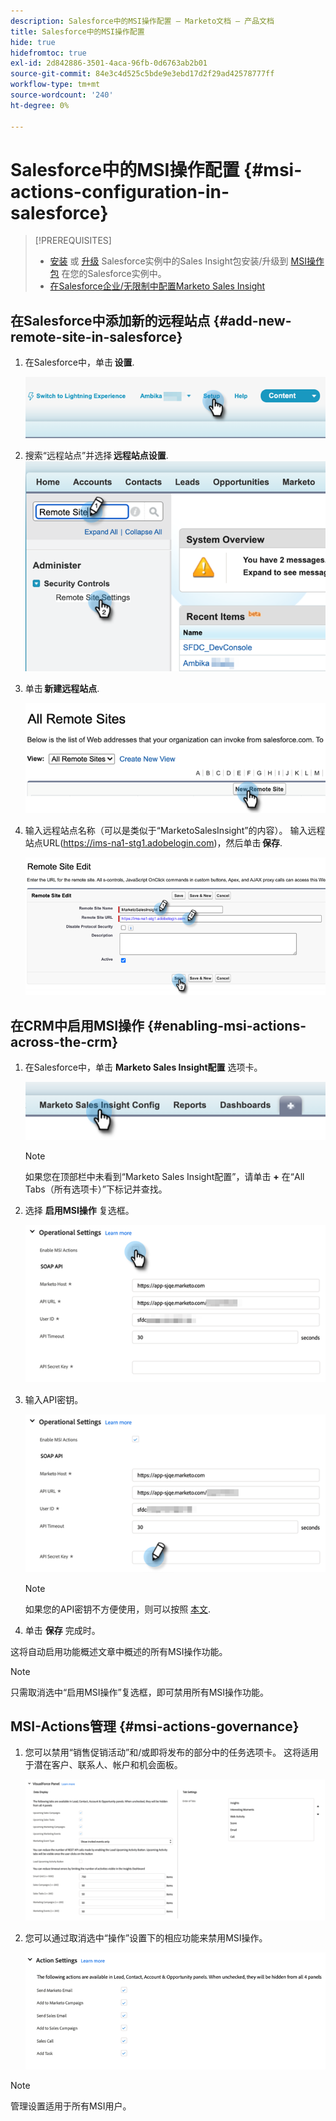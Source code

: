 ```yaml
---
description: Salesforce中的MSI操作配置 — Marketo文档 — 产品文档
title: Salesforce中的MSI操作配置
hide: true
hidefromtoc: true
exl-id: 2d842886-3501-4aca-96fb-0d6763ab2b01
source-git-commit: 84e3c4d525c5bde9e3ebd17d2f29ad42578777ff
workflow-type: tm+mt
source-wordcount: '240'
ht-degree: 0%

---
```


# Salesforce中的MSI操作配置 {#msi-actions-configuration-in-salesforce}

>[!PREREQUISITES]
>
>* [安装]() 或 [升级]() Salesforce实例中的Sales Insight包安装/升级到 [MSI操作包](/help/marketo/product-docs/marketo-sales-insight/msi-for-salesforce/configuration/configure-marketo-sales-insight-in-salesforce-enterprise-unlimited.md) 在您的Salesforce实例中。
>* [在Salesforce企业/无限制中配置Marketo Sales Insight]()


## 在Salesforce中添加新的远程站点 {#add-new-remote-site-in-salesforce}

1. 在Salesforce中，单击 **设置**.

   ![](assets/msi-actions-configuration-in-salesforce-1.png)

1. 搜索“远程站点”并选择 **远程站点设置**.
   ![](assets/msi-actions-configuration-in-salesforce-2.png)

1. 单击 **新建远程站点**.

   ![](assets/msi-actions-configuration-in-salesforce-3.png)

1. 输入远程站点名称（可以是类似于“MarketoSalesInsight”的内容）。 输入远程站点URL(https://ims-na1-stg1.adobelogin.com)，然后单击 **保存**.

   ![](assets/msi-actions-configuration-in-salesforce-4.png)

## 在CRM中启用MSI操作 {#enabling-msi-actions-across-the-crm}

1. 在Salesforce中，单击 **Marketo Sales Insight配置** 选项卡。

   ![](assets/msi-actions-configuration-in-salesforce-5.png)

   >[!NOTE]
   >
   >如果您在顶部栏中未看到“Marketo Sales Insight配置”，请单击 **+** 在“All Tabs（所有选项卡）”下标记并查找。

1. 选择 **启用MSI操作** 复选框。

   ![](assets/msi-actions-configuration-in-salesforce-6.png)

1. 输入API密钥。

   ![](assets/msi-actions-configuration-in-salesforce-7.png)

   >[!NOTE]
   >
   >如果您的API密钥不方便使用，则可以按照 [本文](/help/marketo/product-docs/marketo-sales-insight/msi-for-salesforce/configuration/configure-marketo-sales-insight-in-salesforce-enterprise-unlimited.md).

1. 单击 **保存** 完成时。

这将自动启用功能概述文章中概述的所有MSI操作功能。

>[!NOTE]
>
>只需取消选中“启用MSI操作”复选框，即可禁用所有MSI操作功能。

## MSI-Actions管理 {#msi-actions-governance}

1. 您可以禁用“销售促销活动”和/或即将发布的部分中的任务选项卡。 这将适用于潜在客户、联系人、帐户和机会面板。

   ![](assets/msi-actions-configuration-in-salesforce-8.png)

1. 您可以通过取消选中“操作”设置下的相应功能来禁用MSI操作。

   ![](assets/msi-actions-configuration-in-salesforce-9.png)

>[!NOTE]
>
>管理设置适用于所有MSI用户。
